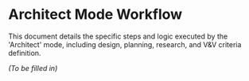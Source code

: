 # Architect Mode Workflow

This document details the specific steps and logic executed by the 'Architect' mode, including design, planning, research, and V&V criteria definition.

*(To be filled in)*